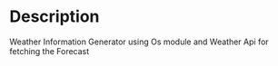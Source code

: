 # Description
Weather Information Generator using Os module and Weather Api for fetching the Forecast
